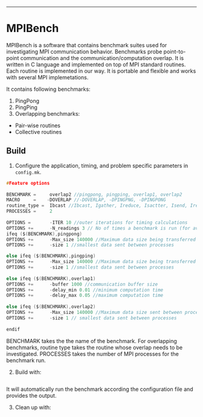 ***
# MPIBench
MPIBench is a software that contains benchmark suites used for investigating MPI communication behavior. Benchmarks probe point-to-point communication and the communication/computation overlap. It is written in C language and implemented on top of MPI standard routines. Each routine is implemented in our way. It is portable and flexible and works with several MPI implemetations. 

It contains following benchmarks:
1. PingPong
2. PingPing
3. Overlapping benchmarks: 
* Pair-wise routines  
* Collective routines  

## Build
1. Configure the application, timing, and problem specific parameters in  `config.mk`.
```C
#Feature options
					
BENCHMARK =     overlap2 //pingpong, pingping, overlap1, overlap2
MACRO 	  =    -DOVERLAP //-DOVERLAP, -DPINGPNG, -DPINGPONG
routine_type =  Ibcast //Ibcast, Igather, Ireduce, Isactter, Isend, Irecv
PROCESSES =     2
	
OPTIONS =       -ITER 10 //outer iterations for timing calculations
OPTIONS +=      -N_readings 3 // No of times a benchmark is run (for averaging)
ifeq ($(BENCHMARK),pingpong)
OPTIONS +=      -Max_size 140000 //Maximum data size being transferred between two processes
OPTIONS +=      -size 1 //smallest data sent between processes

else ifeq ($(BENCHMARK),pingping)
OPTIONS +=      -Max_size 140000 //Maximum data size being transferred between two processes
OPTIONS +=      -size 1 //smallest data sent between processes
			
else ifeq ($(BENCHMARK),overlap1)
OPTIONS +=      -buffer 1000 //communication buffer size
OPTIONS +=      -delay_min 0.01 //minimum computation time
OPTIONS +=      -delay_max 0.05 //maximum computation time
			
else ifeq ($(BENCHMARK),overlap2)
OPTIONS +=      -Max_size 140000 //Maximum data size sent between processes
OPTIONS +=      -size 1 // smallest data sent between processes
					
endif
```
BENCHMARK takes the the name of the benchmark. For overlapping benchmarks, routine type takes the routine whose overlap needs to be investigated. PROCESSES takes the number of MPI processes for the benchmark run. 

2. Build with:  
```make
```
It will automatically run the benchmark according the configuration file and provides the output.

3. Clean up with:
```make clean
```


